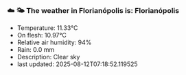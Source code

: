 ### ☁️ 🌤️  The weather in Florianópolis is: Florianópolis

- Temperature: 11.33°C
- On flesh: 10.97°C
- Relative air humidity: 94%
- Rain: 0.0 mm
- Description: Clear sky
- last updated: 2025-08-12T07:18:52.119525
